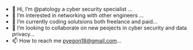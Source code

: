 - 👋 Hi, I’m @patology a cyber security specialist ...
- 👀 I’m interested in networking with other engineers ...
- 🌱 I’m currently coding solutsions both freelance and paid...
- 💞️ I’m looking to collaborate on new peojects in cyber security and data privacy...
- 📫 How to reach me pyegon18@gmail.com...

<!---
patology/patology is a ✨ special ✨ repository because its `README.md` (this file) appears on your GitHub profile.
You can click the Preview link to take a look at your changes.
--->
